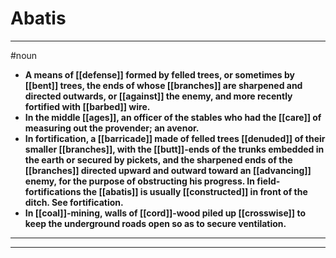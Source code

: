 # Abatis
---
#noun
- **A means of [[defense]] formed by felled trees, or sometimes by [[bent]] trees, the ends of whose [[branches]] are sharpened and directed outwards, or [[against]] the enemy, and more recently fortified with [[barbed]] wire.**
- **In the middle [[ages]], an officer of the stables who had the [[care]] of measuring out the provender; an avenor.**
- **In fortification, a [[barricade]] made of felled trees [[denuded]] of their smaller [[branches]], with the [[butt]]-ends of the trunks embedded in the earth or secured by pickets, and the sharpened ends of the [[branches]] directed upward and outward toward an [[advancing]] enemy, for the purpose of obstructing his progress. In field-fortifications the [[abatis]] is usually [[constructed]] in front of the ditch. See fortification.**
- **In [[coal]]-mining, walls of [[cord]]-wood piled up [[crosswise]] to keep the underground roads open so as to secure ventilation.**
---
---

